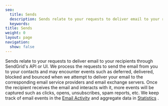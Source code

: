 ```yaml
---
seo:
  title: Sends
  description: Sends relate to your requests to deliver email to your recipients through SendGrid's API or UI, which you can schedule or retrieve aggregate data from.
  keywords:
title: Sends
weight: 0
layout: page
navigation:
  show: false
---
```


Sends relate to your requests to deliver email to your recipients through SendGrid's API or UI. We process the requests to send the email from you to your contacts and may encounter events such as deferred, delivered, blocked and bounced when we attempt to deliver your email to the corresponding email service providers and email exchange servers. Once the recipient receives the email and interacts with it, more events will be captured such as clicks, opens, unsubscribes, spam reports, etc. We keep track of email events in the [Email Activity]({{root_url}}/ui/analytics-and-reporting/email-activity/) and aggregate data in [Statistics]({{root_url}}/ui/analytics-and-reporting/stats-overview/) .


